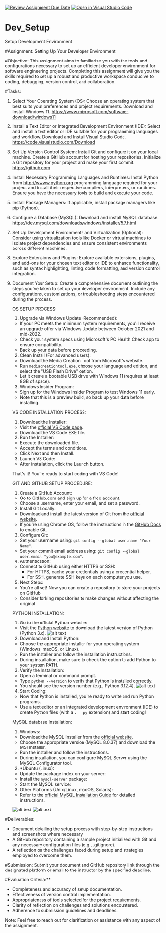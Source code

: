 [![Review Assignment Due Date](https://classroom.github.com/assets/deadline-readme-button-22041afd0340ce965d47ae6ef1cefeee28c7c493a6346c4f15d667ab976d596c.svg)](https://classroom.github.com/a/vbnbTt5m)
[![Open in Visual Studio Code](https://classroom.github.com/assets/open-in-vscode-2e0aaae1b6195c2367325f4f02e2d04e9abb55f0b24a779b69b11b9e10269abc.svg)](https://classroom.github.com/online_ide?assignment_repo_id=15295775&assignment_repo_type=AssignmentRepo)
# Dev_Setup
Setup Development Environment

#Assignment: Setting Up Your Developer Environment

#Objective:
This assignment aims to familiarize you with the tools and configurations necessary to set up an efficient developer environment for software engineering projects. Completing this assignment will give you the skills required to set up a robust and productive workspace conducive to coding, debugging, version control, and collaboration.

#Tasks:

1. Select Your Operating System (OS):
   Choose an operating system that best suits your preferences and project requirements. Download and Install Windows 11. https://www.microsoft.com/software-download/windows11

2. Install a Text Editor or Integrated Development Environment (IDE):
   Select and install a text editor or IDE suitable for your programming languages and workflow. Download and Install Visual Studio Code. https://code.visualstudio.com/Download
3. Set Up Version Control System:
   Install Git and configure it on your local machine. Create a GitHub account for hosting your repositories. Initialize a Git repository for your project and make your first commit. https://github.com

4. Install Necessary Programming Languages and Runtimes:
  Instal Python from http://wwww.python.org programming language required for your project and install their respective compilers, interpreters, or runtimes. Ensure you have the necessary tools to build and execute your code.

5. Install Package Managers:
   If applicable, install package managers like pip (Python).

6. Configure a Database (MySQL):
   Download and install MySQL database. https://dev.mysql.com/downloads/windows/installer/5.7.html

7. Set Up Development Environments and Virtualization (Optional):
   Consider using virtualization tools like Docker or virtual machines to isolate project dependencies and ensure consistent environments across different machines.

8. Explore Extensions and Plugins:
   Explore available extensions, plugins, and add-ons for your chosen text editor or IDE to enhance functionality, such as syntax highlighting, linting, code formatting, and version control integration.

9. Document Your Setup:
    Create a comprehensive document outlining the steps you've taken to set up your developer environment. Include any configurations, customizations, or troubleshooting steps encountered during the process. 

   OS SETUP PROCESS:
   1. Upgrade via Windows Update (Recommended):
   - If your PC meets the minimum system requirements, you'll receive an upgrade offer via Windows Update      between October 2021 and mid-2022.
   - Check your system specs using Microsoft's PC Health Check app to ensure compatibility.
   - Back up your data before proceeding.

   2. Clean Install (For advanced users):
   - Download the Media Creation Tool from Microsoft's website.
   - Run `mediacreationtool.exe`, choose your language and edition, and select the "USB Flash Drive" option.
   - Let it create a bootable USB drive with Windows 11 (requires at least 8GB of space).

   3. Windows Insider Program:
   - Sign up for the Windows Insider Program to test Windows 11 early.
   - Note that this is a preview build, so back up your data before installing.

   VS CODE INSTALLATION PROCESS:
   1. Download the Installer:
   - Visit the [official VS Code page](https://code.visualstudio.com/Docs/setup/setup-overview).
   - Download the VS Code EXE file.

   2. Run the Installer:
   - Execute the downloaded file.
   - Accept the terms and conditions.
   - Click Next and then Install.

   3. Launch VS Code:
   - After installation, click the Launch button.

   That's it! You're ready to start coding with VS Code!

   GIT AND GITHUB SETUP PROCEDURE:
   1. Create a GitHub Account:
   - Go to [GitHub.com](https://github.com/) and sign up for a free account.
   - Choose a username, enter your email, and set a password.

   2. Install Git Locally:
   - Download and install the latest version of Git from the [official website](https://git-scm.com/).
   - If you're using Chrome OS, follow the instructions in the [GitHub Docs](https://docs.github.com/en/get-started/getting-started-with-git/set-up-git#setting-up-git)   to enable Git.

   3. Configure Git:
   - Set your username using: `git config --global user.name "Your Name"`.
   - Set your commit email address using: `git config --global user.email "you@example.com"`.

   4. Authentication:
   - Connect to GitHub using either HTTPS or SSH:
     - For HTTPS, cache your credentials using a credential helper.
     - For SSH, generate SSH keys on each computer you use.

   5. Next Steps:
   - You're all set! Now you can create a repository to store your projects on GitHub.
   - Consider forking repositories to make changes without affecting the original

   PYTHON INSTALLATION:
   1. Go to the official Python website:
   - Visit the [Python website](https://www.python.org/downloads/) to download the latest version of Python (Python 3.x). ![alt text](<Python Image.png>)

   2. Download and Install Python:
   - Choose the appropriate installer for your operating system (Windows, macOS, or Linux).
   - Run the installer and follow the installation instructions.
   - During installation, make sure to check the option to add Python to your system PATH.

   3. Verify the Installation:
   - Open a terminal or command prompt.
   - Type `python --version` to verify that Python is installed correctly.
   - You should see the version number (e.g., Python 3.12.4). ![alt text](<Python Image 1.png>)

   4. Start Coding:
   - Now that Python is installed, you're ready to write and run Python programs.
   - Use a text editor or an integrated development environment (IDE) to create Python files (with a `.   py` extension) and start coding!

   MySQL database Installation:

   1. Windows:
   - Download the MySQL Installer from the [official website](https://dev.mysql.com/downloads/installer/).
   - Choose the appropriate version (MySQL 8.0.37) and download the MSI installer.
   - Run the installer and follow the instructions.
   - During installation, you can configure MySQL Server using the MySQL Configurator tool.

   2. *Ubuntu (Linux):
   - Update the package index on your server:
   - Install the `mysql-server` package:
   - Start the MySQL service:

   3. Other Platforms (Unix/Linux, macOS, Solaris):
   - Refer to the [official MySQL Installation Guide](https://dev.mysql.com/doc/mysql-installation-excerpt/5.7/en/) for detailed instructions.
   
   ![alt text](<MySQL 1.png>)
   ![alt text](<MySQL 2.png>)

#Deliverables:
- Document detailing the setup process with step-by-step instructions and screenshots where necessary.
- A GitHub repository containing a sample project initialized with Git and any necessary configuration files (e.g., .gitignore).
- A reflection on the challenges faced during setup and strategies employed to overcome them.

#Submission:
Submit your document and GitHub repository link through the designated platform or email to the instructor by the specified deadline.

#Evaluation Criteria:**
- Completeness and accuracy of setup documentation.
- Effectiveness of version control implementation.
- Appropriateness of tools selected for the project requirements.
- Clarity of reflection on challenges and solutions encountered.
- Adherence to submission guidelines and deadlines.

Note: Feel free to reach out for clarification or assistance with any aspect of the assignment.
